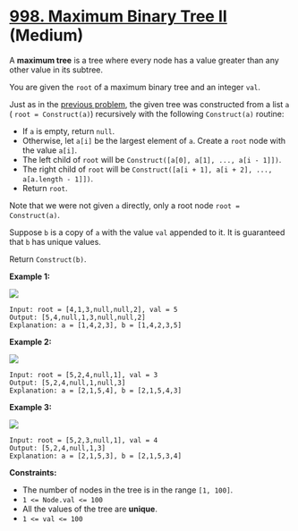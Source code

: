 # [998. Maximum Binary Tree II][link] (Medium)

[link]: https://leetcode.com/problems/maximum-binary-tree-ii/

A **maximum tree** is a tree where every node has a value greater than any other value in its
subtree.

You are given the `root` of a maximum binary tree and an integer `val`.

Just as in the [previous problem](https://leetcode.com/problems/maximum-binary-tree/), the given tree
was constructed from a list `a` ( `root = Construct(a)`) recursively with the following
`Construct(a)` routine:

- If `a` is empty, return `null`.
- Otherwise, let `a[i]` be the largest element of `a`. Create a `root` node with the value `a[i]`.
- The left child of `root` will be `Construct([a[0], a[1], ..., a[i - 1]])`.
- The right child of `root` will be `Construct([a[i + 1], a[i + 2], ..., a[a.length - 1]])`.
- Return `root`.

Note that we were not given `a` directly, only a root node `root = Construct(a)`.

Suppose `b` is a copy of `a` with the value `val` appended to it. It is guaranteed that `b` has
unique values.

Return `Construct(b)`.

**Example 1:**

![](https://assets.leetcode.com/uploads/2021/08/09/maxtree1.JPG)

```
Input: root = [4,1,3,null,null,2], val = 5
Output: [5,4,null,1,3,null,null,2]
Explanation: a = [1,4,2,3], b = [1,4,2,3,5]
```

**Example 2:**

![](https://assets.leetcode.com/uploads/2021/08/09/maxtree21.JPG)

```
Input: root = [5,2,4,null,1], val = 3
Output: [5,2,4,null,1,null,3]
Explanation: a = [2,1,5,4], b = [2,1,5,4,3]
```

**Example 3:**

![](https://assets.leetcode.com/uploads/2021/08/09/maxtree3.JPG)

```
Input: root = [5,2,3,null,1], val = 4
Output: [5,2,4,null,1,3]
Explanation: a = [2,1,5,3], b = [2,1,5,3,4]
```

**Constraints:**

- The number of nodes in the tree is in the range `[1, 100]`.
- `1 <= Node.val <= 100`
- All the values of the tree are **unique**.
- `1 <= val <= 100`
